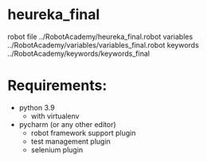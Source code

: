 # heureka_final
robot file     ../RobotAcademy/heureka_final.robot
variables    ../RobotAcademy/variables/variables_final.robot
keywords    ../RobotAcademy/keywords/keywords_final

# Requirements:
- python 3.9
  - with virtualenv
- pycharm (or any other editor)
  - robot framework support plugin
  - test management plugin
  - selenium plugin